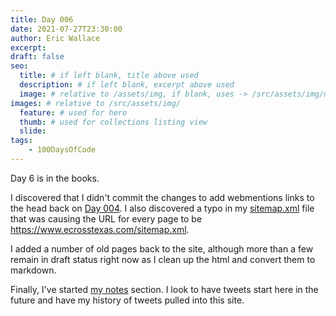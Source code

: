 ```yaml
---
title: Day 006
date: 2021-07-27T23:30:00
author: Eric Wallace
excerpt:
draft: false
seo:
  title: # if left blank, title above used
  description: # if left blank, excerpt above used
  image: # relative to /assets/img, if blank, uses -> /src/assets/img/meta/default.png
images: # relative to /src/assets/img/
  feature: # used for hero
  thumb: # used for collections listing view
  slide:
tags:
    - 100DaysOfCode
---
```


Day 6 is in the books.

I discovered that I didn't commit the changes to add webmentions links to the head back on [Day 004](/posts/day-004/). I also discovered a typo in my [sitemap.xml](/sitemap.xml) file that was causing the URL for every page to be <https://www.ecrosstexas.com/sitemap.xml>.

I added a number of old pages back to the site, although more than a few remain in draft status right now as I clean up the html and convert them to markdown.

Finally, I've started [my notes](/notes/) section. I look to have tweets start here in the future and have my history of tweets pulled into this site.
